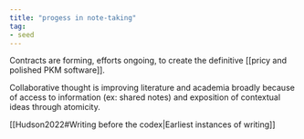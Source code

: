 ```yaml
---
title: "progess in note-taking"
tag: 
- seed
---
```

 
Contracts are forming, efforts ongoing, to create the definitive [[pricy and polished PKM software]]. 

Collaborative thought is improving literature and academia broadly because of access to information (ex: shared notes) and exposition of contextual ideas through atomicity.

[[Hudson2022#Writing before the codex|Earliest instances of writing]]

